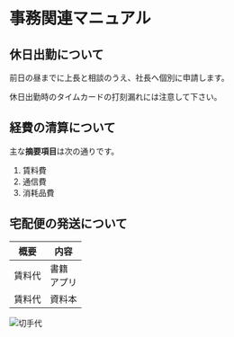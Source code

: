 # 事務関連マニュアル

## 休日出勤について

前日の昼までに上長と相談のうえ、社長へ個別に申請します。

休日出勤時のタイムカードの打刻漏れには注意して下さい。

## 経費の清算について

主な**摘要項目**は次の通りです。

1. 賃料費
1. 通信費
1. 消耗品費

## 宅配便の発送について

| 概要   | 内容           |
| ------ | -------------- |
| 賃料代 | 書籍<br>アプリ |
| 賃料代 | 資料本         |

![切手代](img/sample.jpg)
